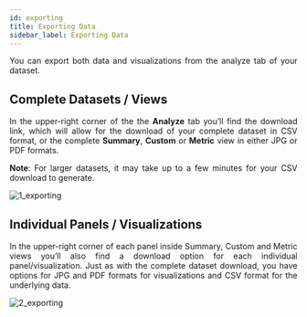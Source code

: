 ```yaml
---
id: exporting
title: Exporting Data
sidebar_label: Exporting Data
---
```


<div style="text-align: justify">

You can export both data and visualizations from the analyze tab of your dataset. 

## Complete Datasets / Views

In the upper-right corner of the the **Analyze** tab you’ll find the download link, which will allow for the download of your complete dataset in CSV format, or the complete **Summary**, **Custom** or **Metric** view in either JPG or PDF formats. 

**Note**: For larger datasets, it may take up to a few minutes for your CSV download to  generate.

![1_exporting](https://s3.amazonaws.com/cdn.qrvey.com/documentation_assets/ui-docs/dataviews/3.4.3.4_exporting/1_exporting.png#thumbnail-80)

## Individual Panels / Visualizations
In the upper-right corner of each panel inside Summary, Custom and Metric views you’ll also find a download option for each individual panel/visualization. Just as with the complete dataset download, you have options for JPG and PDF formats for visualizations and CSV format for the underlying data. 

![2_exporting](https://s3.amazonaws.com/cdn.qrvey.com/documentation_assets/ui-docs/dataviews/3.4.3.4_exporting/2_exporting.png#thumbnail-80)


